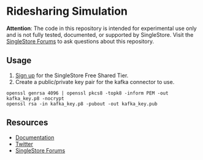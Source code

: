 # Ridesharing Simulation

**Attention**: The code in this repository is intended for experimental use only and is not fully tested, documented, or supported by SingleStore. Visit the [SingleStore Forums](https://www.singlestore.com/forum/) to ask questions about this repository.

## Usage

1. [Sign up](https://www.singlestore.com/cloud-trial/) for the SingleStore Free Shared Tier.
2. Create a public/private key pair for the kafka connector to use.
```
openssl genrsa 4096 | openssl pkcs8 -topk8 -inform PEM -out kafka_key.p8 -nocrypt
openssl rsa -in kafka_key.p8 -pubout -out kafka_key.pub
```

## Resources

* [Documentation](https://docs.singlestore.com)
* [Twitter](https://twitter.com/SingleStoreDevs)
* [SingleStore Forums](https://www.singlestore.com/forum)


